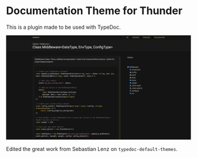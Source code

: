 # Documentation Theme for Thunder

This is a plugin made to be used with TypeDoc.

![alt text](./.asset/look.png)

Edited the great work from Sebastian Lenz on `typedoc-default-themes`.
